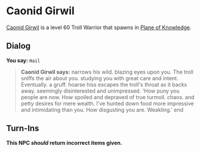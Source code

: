 # Caonid Girwil



[Caonid Girwil](/npc/202059) is a level 60 Troll Warrior that spawns in [Plane of Knowledge](/zone/202).



## Dialog

**You say:** `Hail`



>**Caonid Girwil says:** narrows his wild. blazing eyes upon you. The troll sniffs the air about you. studying you with great care and intent. Eventually. a gruff. hoarse hiss escapes the troll's throat as it backs away. seemingly disinterested and unimpressed. 'How puny you people are now. How spoiled and depraved of true turmoil. chaos. and petty desires for mere wealth. I've hunted down food more impressive and intimidating than you. How disgusting you are. Weakling.'
end



## Turn-Ins



**This NPC *should* return incorrect items given.**





